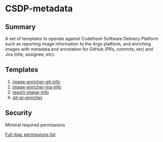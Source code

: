 # CSDP-metadata

## Summary

A set of templates to operate against Codefresh Software Delivery Platform such as reporting image information to the Argo platform, and enriching images with metadata and annotation for GitHub (PRs, commits, etc) and Jira (title, assignee, etc).

## Templates

1. [image-enricher-git-info](https://github.com/codefresh-io/argo-hub/blob/main/workflows/codefresh-csdp/versions/0.0.7/docs/image-enricher-git-info.md)
2. [image-enricher-jira-info](https://github.com/codefresh-io/argo-hub/blob/main/workflows/codefresh-csdp/versions/0.0.7/docs/image-enricher-jira-info.md)
3. [report-image-info](https://github.com/codefresh-io/argo-hub/blob/main/workflows/codefresh-csdp/versions/0.0.7/docs/report-image-info.md)
4. [git-pr-enricher](https://github.com/codefresh-io/argo-hub/blob/main/workflows/codefresh-csdp/versions/0.0.7/docs/git-pr-enricher.md)


## Security

Minimal required permissions

[Full rbac permissions list](https://github.com/codefresh-io/argo-hub/blob/main/workflows/codefresh-csp/versions/0.0.7/rbac.yaml)

